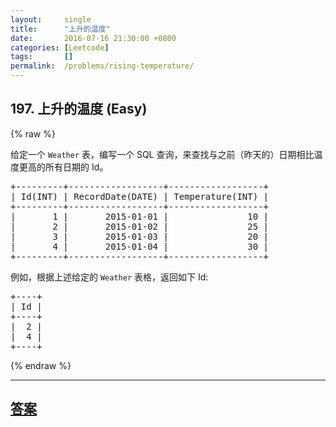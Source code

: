 ```yaml
---
layout:     single
title:      "上升的温度"
date:       2016-07-16 21:30:00 +0800
categories: [Leetcode]
tags:       []
permalink:  /problems/rising-temperature/
---
```


## 197. 上升的温度 (Easy)

{% raw %}

<p>给定一个 <code>Weather</code> 表，编写一个 SQL 查询，来查找与之前（昨天的）日期相比温度更高的所有日期的 Id。</p>

<pre>+---------+------------------+------------------+
| Id(INT) | RecordDate(DATE) | Temperature(INT) |
+---------+------------------+------------------+
|       1 |       2015-01-01 |               10 |
|       2 |       2015-01-02 |               25 |
|       3 |       2015-01-03 |               20 |
|       4 |       2015-01-04 |               30 |
+---------+------------------+------------------+</pre>

<p>例如，根据上述给定的 <code>Weather</code> 表格，返回如下 Id:</p>

<pre>+----+
| Id |
+----+
|  2 |
|  4 |
+----+</pre>

{% endraw %}

---

## [答案](https://github.com/openset/leetcode/tree/master/problems/rising-temperature)
